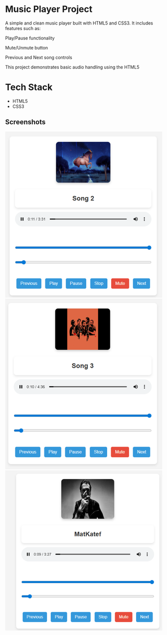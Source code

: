 # Music Player Project
A simple and clean music player built with HTML5 and CSS3. It includes features such as:

Play/Pause functionality

Mute/Unmute button

Previous and Next song controls

This project demonstrates basic audio handling using the HTML5 <audio> element combined with custom CSS styling for a better user interface.

# Tech Stack

- HTML5
- CSS3

## Screenshots
![./Captures Alt](https://github.com/Youmnama/Music-Player/blob/d1c51a1150489c2237ee2796a0e527d6f3d76da4/mm1.PNG)
![./Captures Alt](https://github.com/Youmnama/Music-Player/blob/d1c51a1150489c2237ee2796a0e527d6f3d76da4/mm2.PNG)
![./Captures Alt](https://github.com/Youmnama/Music-Player/blob/d1c51a1150489c2237ee2796a0e527d6f3d76da4/mm3.PNG)


